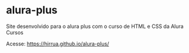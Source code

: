 # alura-plus
Site desenvolvido para o alura plus com o curso de HTML e CSS da Alura Cursos

Acesse: https://hirrua.github.io/alura-plus/
